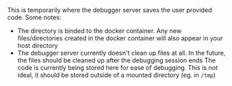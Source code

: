 This is temporarily where the debugger server saves the user provided code.
Some notes:

- The directory is binded to the docker container. Any new files/directories created in the docker container will also appear in your host directory
- The debugger server currently doesn't clean up files at all. In the future, the files should be cleaned up after the debugging session ends
  The code is currently being stored here for ease of debugging. This is not ideal, it should be stored outside of a mounted directory (eg. in `/tmp`)
